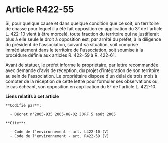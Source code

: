 # Article R422-55

Si, pour quelque cause et dans quelque condition que ce soit, un territoire de chasse pour lequel il a été fait opposition en
application du 3° de l'article L. 422-10 vient à être morcelé, toute fraction du territoire qui ne justifierait plus à elle
seule le droit à opposition est, par arrêté du préfet, à la diligence du président de l'association, suivant sa situation,
soit comprise immédiatement dans le territoire de l'association, soit soumise à la procédure définie aux articles R. 422-59 à
R. 422-61.

Avant de statuer, le préfet informe le propriétaire, par lettre recommandée avec demande d'avis de réception, du projet
d'intégration de son territoire au sein de l'association. Le propriétaire dispose d'un délai de trois mois à compter de la
réception de cette lettre pour formuler ses observations ou, le cas échéant, son opposition en application du 5° de l'article
L. 422-10.

**Liens relatifs à cet article**

	**Codifié par**:

	  - Décret n°2005-935 2005-08-02 JORF 5 août 2005

	**Cite**:

	  - Code de l'environnement - art. L422-10 (V)
	  - Code de l'environnement - art. R422-59 (V)
